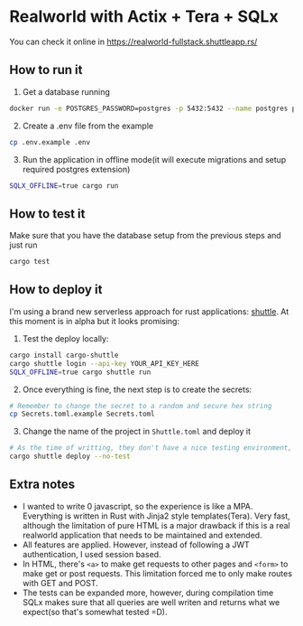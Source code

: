 # Realworld with Actix + Tera + SQLx

You can check it online in https://realworld-fullstack.shuttleapp.rs/

## How to run it

1. Get a database running

```bash
docker run -e POSTGRES_PASSWORD=postgres -p 5432:5432 --name postgres postgres
```

2. Create a .env file from the example

```bash
cp .env.example .env
```

3. Run the application in offline mode(it will execute migrations and setup required postgres extension)

```bash
SQLX_OFFLINE=true cargo run
```

## How to test it

Make sure that you have the database setup from the previous steps and just run

```bash
cargo test
```

## How to deploy it

I'm using a brand new serverless approach for rust applications: [shuttle](https://www.shuttle.rs/). At this moment is in alpha but it looks promising:

1. Test the deploy locally:
```bash
cargo install cargo-shuttle
cargo shuttle login --api-key YOUR_API_KEY_HERE
SQLX_OFFLINE=true cargo shuttle run
```

2. Once everything is fine, the next step is to create the secrets:
```bash
# Remember to change the secret to a random and secure hex string
cp Secrets.toml.example Secrets.toml
```

3. Change the name of the project in `Shuttle.toml` and deploy it

```bash
# As the time of writting, they don't have a nice testing environment, so we can't test it during deployment
cargo shuttle deploy --no-test
```

## Extra notes

* I wanted to write 0 javascript, so the experience is like a MPA. Everything is written in Rust with Jinja2 style templates(Tera). Very fast, although the limitation of pure HTML is a major drawback if this is a real realworld application that needs to be maintained and extended.
* All features are applied. However, instead of following a JWT authentication, I used session based.
* In HTML, there's `<a>` to make get requests to other pages and `<form>` to make get or post requests. This limitation forced me to only make routes with GET and POST.
* The tests can be expanded more, however, during compilation time SQLx makes sure that all queries are well writen and returns what we expect(so that's somewhat tested =D).
